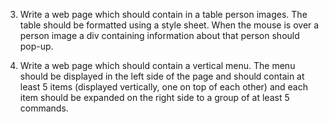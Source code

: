 3) Write a web page which should contain in a table person images. The table should be formatted using a style sheet. When the mouse is over a person image a div containing information about that person should pop-up.

16) Write a web page which should contain a vertical menu. The menu should be displayed in the left side of the page and should contain at least 5 items (displayed vertically, one on top of each other) and each item should be expanded on the right side to a group of at least 5 commands.
